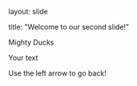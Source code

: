 layout: slide

title: "Welcome to our second slide!"

Mighty Ducks

Your text

Use the left arrow to go back!
